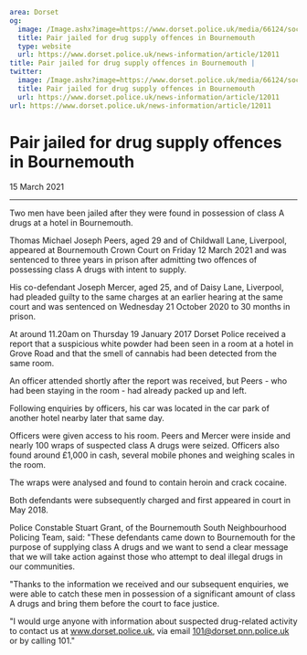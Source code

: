 ```yaml
area: Dorset
og:
  image: /Image.ashx?image=https://www.dorset.police.uk/media/66124/social-peers-and-mercer.jpg&amp;amp;width=150
  title: Pair jailed for drug supply offences in Bournemouth
  type: website
  url: https://www.dorset.police.uk/news-information/article/12011
title: Pair jailed for drug supply offences in Bournemouth |
twitter:
  image: /Image.ashx?image=https://www.dorset.police.uk/media/66124/social-peers-and-mercer.jpg&amp;amp;width=150
  title: Pair jailed for drug supply offences in Bournemouth
  url: https://www.dorset.police.uk/news-information/article/12011
url: https://www.dorset.police.uk/news-information/article/12011
```

# Pair jailed for drug supply offences in Bournemouth

15 March 2021

* * *

Two men have been jailed after they were found in possession of class A drugs at a hotel in Bournemouth.

Thomas Michael Joseph Peers, aged 29 and of Childwall Lane, Liverpool, appeared at Bournemouth Crown Court on Friday 12 March 2021 and was sentenced to three years in prison after admitting two offences of possessing class A drugs with intent to supply.

His co-defendant Joseph Mercer, aged 25, and of Daisy Lane, Liverpool, had pleaded guilty to the same charges at an earlier hearing at the same court and was sentenced on Wednesday 21 October 2020 to 30 months in prison.

At around 11.20am on Thursday 19 January 2017 Dorset Police received a report that a suspicious white powder had been seen in a room at a hotel in Grove Road and that the smell of cannabis had been detected from the same room.

An officer attended shortly after the report was received, but Peers - who had been staying in the room - had already packed up and left.

Following enquiries by officers, his car was located in the car park of another hotel nearby later that same day.

Officers were given access to his room. Peers and Mercer were inside and nearly 100 wraps of suspected class A drugs were seized. Officers also found around £1,000 in cash, several mobile phones and weighing scales in the room.

The wraps were analysed and found to contain heroin and crack cocaine.

Both defendants were subsequently charged and first appeared in court in May 2018.

Police Constable Stuart Grant, of the Bournemouth South Neighbourhood Policing Team, said: "These defendants came down to Bournemouth for the purpose of supplying class A drugs and we want to send a clear message that we will take action against those who attempt to deal illegal drugs in our communities.

"Thanks to the information we received and our subsequent enquiries, we were able to catch these men in possession of a significant amount of class A drugs and bring them before the court to face justice.

"I would urge anyone with information about suspected drug-related activity to contact us at www.dorset.police.uk, via email 101@dorset.pnn.police.uk or by calling 101."
